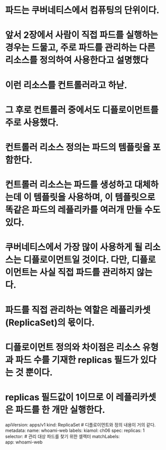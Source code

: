 <!-- 쿠버네티스는 어떻게 애플리케이션을 스케일링하는가 -->
# 파드는 쿠버네티스에서 컴퓨팅의 단위이다.
# 앞서 2장에서 사람이 직접 파드를 실행하는 경우는 드물고, 주로 파드를 관리하는 다른 리소스를 정의하여 사용한다고 설명했다
# 이런 리소스를 컨트롤러라고 하낟.
# 그 후로 컨트롤러 중에서도 디플로이먼트를 주로 사용했다.

# 컨트롤러 리소스 정의는 파드의 템플릿을 포함한다.
# 컨트롤러 리소스는 파드를 생성하고 대체하는데 이 템플릿을 사용하며, 이 템플릿으로 똑같은 파드의 레플리카를 여러개 만들 수도 있다.

# 쿠버네티스에서 가장 많이 사용하게 될 리소스는 디플로이먼트일 것이다. 다만, 디플로이먼트는 사실 직접 파드를 관리하지 않는다.
# 파드를 직접 관리하는 역할은 레플리카셋(ReplicaSet)의 몫이다.

# 디플로이먼트 정의와 차이점은 리소스 유형과 파드 수를 기재한 replicas 필드가 있다는 것 뿐이다.
# replicas 필드값이 1이므로 이 레플리카셋은 파드를 한 개만 실행한다.

<!-- Todo : sleep.yaml -->
apiVersion: apps/v1
kind: ReplicaSet              # 디플로이먼트와 정의 내용이 거의 같다.
metadata:
  name: whoami-web
  labels:
    kiamol: ch06
spec:
  replicas: 1               
  selector:                   # 관리 대상 파드를 찾기 위한 셀렉터
    matchLabels:            
      app: whoami-web
  <!-- template:
    metadata:
      labels:
        app: whoami-web
    spec:
      containers:
        - image: kiamol/ch02-whoami
          name: web
          ports:
            - containerPort: 80
              name: http -->